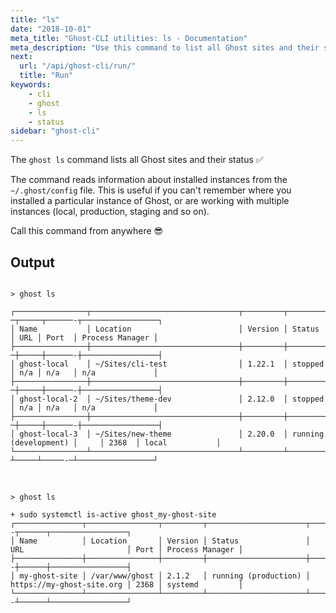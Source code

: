 ```yaml
---
title: "ls"
date: "2018-10-01"
meta_title: "Ghost-CLI utilities: ls - Documentation"
meta_description: "Use this command to list all Ghost sites and their status using the Ghost-CLI tool. Read more in the official documentation."
next:
  url: "/api/ghost-cli/run/"
  title: "Run"
keywords:
    - cli
    - ghost
    - ls
    - status
sidebar: "ghost-cli"
---
```


The `ghost ls` command lists all Ghost sites and their status ✅

The command reads information about installed instances from the `~/.ghost/config` file. This is useful if you can't remember where you installed a particular instance of Ghost, or are working with multiple instances (local, production, staging and so on). 

Call this command from anywhere 😎

## Output

```bash:title=Local Development

> ghost ls

┌────────────────┬─────────────────────────────────┬─────────┬─────────────────────-─┬─────┬──────-┬─────────────────┐
│ Name           │ Location                        │ Version │ Status                │ URL │ Port  │ Process Manager │
├────────────────┼─────────────────────────────────┼─────────┼─────────────────────-─┼─────┼──────-┼─────────────────┤
│ ghost-local    │ ~/Sites/cli-test                │ 1.22.1  │ stopped               │ n/a │ n/a   │ n/a             │
├────────────────┼─────────────────────────────────┼─────────┼─────────────────────-─┼─────┼──────-┼─────────────────┤
│ ghost-local-2  │ ~/Sites/theme-dev               │ 2.12.0  │ stopped               │ n/a │ n/a   │ n/a             │
├────────────────┼─────────────────────────────────┼─────────┼─────────────────────-─┼─────┼──────-┼─────────────────┤
│ ghost-local-3  │ ~/Sites/new-theme               │ 2.20.0  │ running (development) │     │ 2368  │ local           │
└────────────────┴─────────────────────────────────┴─────────┴──────────────────────-┴─────┴─────-─┴─────────────────┘

```

<br />

```bash:title=Production
> ghost ls

+ sudo systemctl is-active ghost_my-ghost-site
┌───────────────┬────────────────┬─────────┬──────────────────────┬─────────────────────────--┬──────┬─────────────────┐
│ Name          │ Location       │ Version │ Status               │ URL                       │ Port │ Process Manager │
├───────────────┼────────────────┼─────────┼──────────────────────┼─────────────────────────--┼──────┼─────────────────┤
│ my-ghost-site │ /var/www/ghost │ 2.1.2   │ running (production) │ https://my-ghost-site.org │ 2368 │ systemd         │
└───────────────┴────────────────┴─────────┴──────────────────────┴─────────────────────────--┴──────┴─────────────────┘

```
